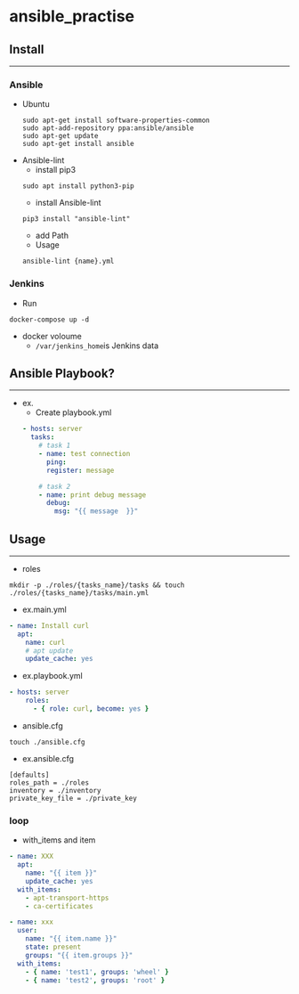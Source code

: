 # ansible_practise

## Install
---
### Ansible
* Ubuntu
    ```shell
    sudo apt-get install software-properties-common
    sudo apt-add-repository ppa:ansible/ansible
    sudo apt-get update
    sudo apt-get install ansible
    ```
* Ansible-lint
    * install pip3
    ```shell
    sudo apt install python3-pip
    ```
    * install Ansible-lint
    ```shell
    pip3 install "ansible-lint"
    ```
    * add Path
    * Usage
    ```shell
    ansible-lint {name}.yml
    ```
### Jenkins
* Run
```shell
docker-compose up -d
```

* docker voloume
    * ```/var/jenkins_home```is Jenkins data


## Ansible Playbook?
---
* ex.
    - Create playbook.yml
    ```yaml
    - hosts: server
      tasks: 
        # task 1
        - name: test connection
          ping:
          register: message

        # task 2
        - name: print debug message
          debug: 
            msg: "{{ message  }}"
    ```
## Usage
---
* roles
```shell
mkdir -p ./roles/{tasks_name}/tasks && touch ./roles/{tasks_name}/tasks/main.yml
```


* ex.main.yml
```yaml
- name: Install curl
  apt:
    name: curl
    # apt update
    update_cache: yes
```

* ex.playbook.yml
```yaml
- hosts: server
    roles:
      - { role: curl, become: yes }
```


* ansible.cfg
```shell
touch ./ansible.cfg
```

* ex.ansible.cfg  
```
[defaults]
roles_path = ./roles
inventory = ./inventory
private_key_file = ./private_key
```

### loop
* with_items and item
```yml
- name: XXX
  apt:
    name: "{{ item }}"
    update_cache: yes
  with_items: 
    - apt-transport-https
    - ca-certificates
```

```yml
- name: xxx
  user: 
    name: "{{ item.name }}"
    state: present
    groups: "{{ item.groups }}"
  with_items:
    - { name: 'test1', groups: 'wheel' }
    - { name: 'test2', groups: 'root' }
```
